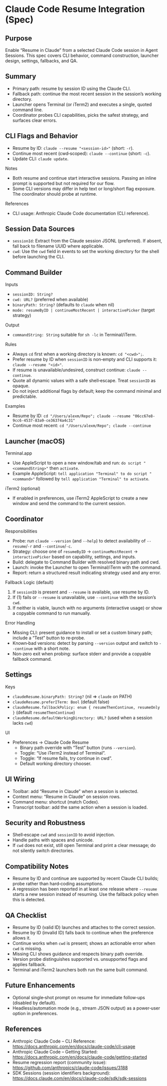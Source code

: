 # Claude Code Resume Integration (Spec)

## Purpose
Enable “Resume in Claude” from a selected Claude Code session in Agent Sessions. This spec covers CLI behavior, command construction, launcher design, settings, fallbacks, and QA.

## Summary
- Primary path: resume by session ID using the Claude CLI.
- Fallback path: continue the most recent session in the session’s working directory.
- Launcher opens Terminal (or iTerm2) and executes a single, quoted command line.
- Coordinator probes CLI capabilities, picks the safest strategy, and surfaces clear errors.

## CLI Flags and Behavior
- Resume by ID: `claude --resume "<session-id>"` (short: `-r`).
- Continue most recent (cwd‑scoped): `claude --continue` (short: `-c`).
- Update CLI: `claude update`.

Notes
- Both resume and continue start interactive sessions. Passing an inline prompt is supported but not required for our flow.
- Some CLI versions may differ in help text or long/short flag exposure. The coordinator should probe at runtime.

References
- CLI usage: Anthropic Claude Code documentation (CLI reference).

## Session Data Sources
- `sessionId`: Extract from the Claude session JSONL (preferred). If absent, fall back to filename UUID where applicable.
- `cwd`: Use the `cwd` field in events to set the working directory for the shell before launching the CLI.

## Command Builder
Inputs
- `sessionID: String?`
- `cwd: URL?` (preferred when available)
- `binaryPath: String?` (defaults to `claude` when nil)
- `mode: resumeByID | continueMostRecent | interactivePicker` (target strategy)

Output
- `commandString: String` suitable for `sh -lc` in Terminal/iTerm.

Rules
- Always `cd` first when a working directory is known: `cd "<cwd>";`.
- Prefer resume by ID when `sessionID` is non‑empty and CLI supports it: `claude --resume "<id>"`.
- If resume is unavailable/undesired, construct continue: `claude --continue`.
- Quote all dynamic values with a safe shell‑escape. Treat `sessionID` as opaque.
- Do not inject additional flags by default; keep the command minimal and predictable.

Examples
- Resume by ID: `cd "/Users/alexm/Repo"; claude --resume "06cc67e8-9cc6-4537-83a9-ce36374a4c31"`
- Continue most recent: `cd "/Users/alexm/Repo"; claude --continue`

## Launcher (macOS)
Terminal.app
- Use AppleScript to open a new window/tab and run: `do script "<commandString>"` then `activate`.
- Example AppleScript: `tell application "Terminal" to do script "<command>"` followed by `tell application "Terminal" to activate`.

iTerm2 (optional)
- If enabled in preferences, use iTerm2 AppleScript to create a new window and send the command to the current session.

## Coordinator
Responsibilities
- Probe: run `claude --version` (and `--help`) to detect availability of `--resume`/`-r` and `--continue`/`-c`.
- Strategy: choose one of `resumeByID` → `continueMostRecent` → `interactivePicker` based on capability, settings, and inputs.
- Build: delegate to Command Builder with resolved binary path and cwd.
- Launch: invoke the Launcher to open Terminal/iTerm with the command.
- Report: return a structured result indicating strategy used and any error.

Fallback Logic (default)
1) If `sessionID` is present and `--resume` is available, use resume by ID.
2) If (1) fails or `--resume` is unavailable, use `--continue` with the session’s `cwd`.
3) If neither is viable, launch with no arguments (interactive usage) or show a copyable command to run manually.

Error Handling
- Missing CLI: present guidance to install or set a custom binary path; include a “Test” button to re‑probe.
- Known‑bad versions: detect by parsing `--version` output and switch to `--continue` with a short note.
- Non‑zero exit when probing: surface stderr and provide a copyable fallback command.

## Settings
Keys
- `claudeResume.binaryPath: String?` (nil ⇒ `claude` on PATH)
- `claudeResume.preferITerm: Bool` (default false)
- `claudeResume.fallbackPolicy: enum { resumeThenContinue, resumeOnly }` (default `resumeThenContinue`)
- `claudeResume.defaultWorkingDirectory: URL?` (used when a session lacks `cwd`)

UI
- Preferences → Claude Code Resume
  - Binary path override with “Test” button (runs `--version`).
  - Toggle: “Use iTerm2 instead of Terminal”.
  - Toggle: “If resume fails, try continue in cwd”.
  - Default working directory chooser.

## UI Wiring
- Toolbar: add “Resume in Claude” when a session is selected.
- Context menu: “Resume in Claude” on session rows.
- Command menu: shortcut (match Codex).
- Transcript toolbar: add the same action when a session is loaded.

## Security and Robustness
- Shell‑escape `cwd` and `sessionID` to avoid injection.
- Handle paths with spaces and unicode.
- If `cwd` does not exist, still open Terminal and print a clear message; do not silently switch directories.

## Compatibility Notes
- Resume by ID and continue are supported by recent Claude CLI builds; probe rather than hard‑coding assumptions.
- A regression has been reported in at least one release where `--resume` starts a new session instead of resuming. Use the fallback policy when this is detected.

## QA Checklist
- Resume by ID (valid ID) launches and attaches to the correct session.
- Resume by ID (invalid ID) falls back to continue when the preference allows it.
- Continue works when `cwd` is present; shows an actionable error when `cwd` is missing.
- Missing CLI shows guidance and respects binary path override.
- Version probe distinguishes supported vs. unsupported flags and applies fallback.
- Terminal and iTerm2 launchers both run the same built command.

## Future Enhancements
- Optional single‑shot prompt on resume for immediate follow‑ups (disabled by default).
- Headless/automation mode (e.g., stream JSON output) as a power‑user option in preferences.

## References
- Anthropic Claude Code – CLI Reference: https://docs.anthropic.com/en/docs/claude-code/cli-usage
- Anthropic Claude Code – Getting Started: https://docs.anthropic.com/en/docs/claude-code/getting-started
- Resume regression report (community issue): https://github.com/anthropics/claude-code/issues/3188
- SDK Sessions (session identifiers background): https://docs.claude.com/en/docs/claude-code/sdk/sdk-sessions
